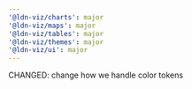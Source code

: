 ```yaml
---
'@ldn-viz/charts': major
'@ldn-viz/maps': major
'@ldn-viz/tables': major
'@ldn-viz/themes': major
'@ldn-viz/ui': major
---
```


CHANGED: change how we handle color tokens
